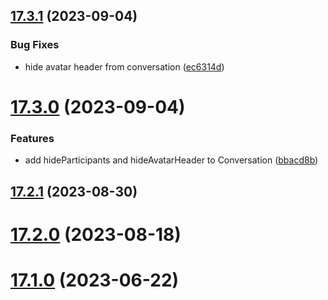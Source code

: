 ## [17.3.1](https://github.com/wearetotem/weavy-uikit-react/compare/v17.3.0...v17.3.1) (2023-09-04)


### Bug Fixes

* hide avatar header from conversation ([ec6314d](https://github.com/wearetotem/weavy-uikit-react/commit/ec6314d9a78f97583751eb57d46d9082f796f061))



# [17.3.0](https://github.com/wearetotem/weavy-uikit-react/compare/v17.2.1...v17.3.0) (2023-09-04)


### Features

* add hideParticipants and hideAvatarHeader to Conversation ([bbacd8b](https://github.com/wearetotem/weavy-uikit-react/commit/bbacd8b11e839b9f395bc70eee560203d46eca6c))



## [17.2.1](https://github.com/wearetotem/weavy-uikit-react/compare/v17.2.0...v17.2.1) (2023-08-30)



# [17.2.0](https://github.com/wearetotem/weavy-uikit-react/compare/v17.1.0...v17.2.0) (2023-08-18)



# [17.1.0](https://github.com/wearetotem/weavy-uikit-react/compare/v17.0.4...v17.1.0) (2023-06-22)



